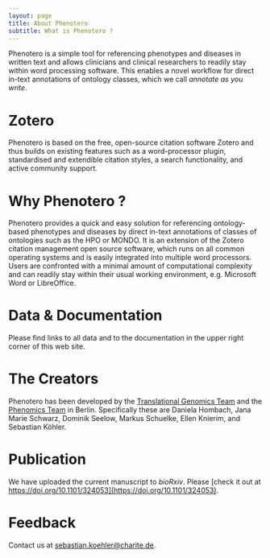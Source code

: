 ```yaml
---
layout: page
title: About Phenotero
subtitle: What is Phenotero ?
---
```



Phenotero is a simple tool for referencing phenotypes and diseases in written text and allows clinicians and clinical researchers to readily stay within word processing software. This enables a novel workflow for direct in-text annotations of ontology classes, which we call _annotate as you write_.

# Zotero

Phenotero is based on the free, open-source citation software Zotero and thus builds on existing features such as a word-processor plugin, standardised and extendible citation styles, a search functionality, and active community support.

# Why Phenotero ?

Phenotero provides a quick and easy solution for referencing ontology-based phenotypes and diseases by direct in-text annotations of classes of ontologies such as the HPO or MONDO. It is an extension of the Zotero citation management open source software, which runs on all common operating systems and is easily integrated into multiple word processors. Users are confronted with a minimal amount of computational complexity and can readily stay within their usual working environment, e.g. Microsoft Word or LibreOffice. 

# Data & Documentation

Please find links to all data and to the documentation in the upper right corner of this web site.

# The Creators

Phenotero has been developed by the [Translational Genomics Team](http://doro.charite.de/team.html) and the [Phenomics Team](https://phenomics.github.io/) in Berlin. Specifically these are Daniela Hombach, Jana Marie Schwarz, Dominik Seelow, Markus Schuelke, Ellen Knierim, and Sebastian Köhler.

# Publication

We have uploaded the current manuscript to _bioRxiv_. Please [check it out at https://doi.org/10.1101/324053](https://doi.org/10.1101/324053).

# Feedback

Contact us at [sebastian.koehler@charite.de](mailto:sebastian.koehler@charite.de).
